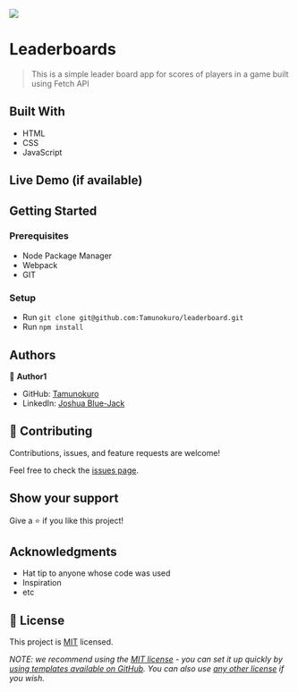![](https://img.shields.io/badge/Microverse-blueviolet)

# Leaderboards

> This is a simple leader board app for scores of players in a game built using Fetch API


## Built With

- HTML
- CSS
- JavaScript


## Live Demo (if available)

## Getting Started

### Prerequisites
- Node Package Manager
- Webpack
- GIT

### Setup
- Run `git clone git@github.com:Tamunokuro/leaderboard.git`
- Run `npm install`

<!-- ### Deployment -->

## Authors

👤 **Author1**

- GitHub: [Tamunokuro](https://github.com/Tamunokuro)
- LinkedIn: [Joshua Blue-Jack](https://linkedin.com/in/joshua-blue-jack)


## 🤝 Contributing

Contributions, issues, and feature requests are welcome!

Feel free to check the [issues page](../../issues/).

## Show your support

Give a ⭐️ if you like this project!

## Acknowledgments

- Hat tip to anyone whose code was used
- Inspiration
- etc

## 📝 License

This project is [MIT](./LICENSE) licensed.

_NOTE: we recommend using the [MIT license](https://choosealicense.com/licenses/mit/) - you can set it up quickly by [using templates available on GitHub](https://docs.github.com/en/communities/setting-up-your-project-for-healthy-contributions/adding-a-license-to-a-repository). You can also use [any other license](https://choosealicense.com/licenses/) if you wish._
